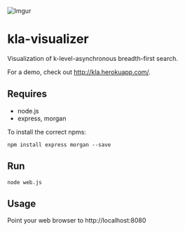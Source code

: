 ![Imgur](http://i.imgur.com/TfgNaXv.png)

kla-visualizer
==============

Visualization of k-level-asynchronous breadth-first search.

For a demo, check out http://kla.herokuapp.com/.

Requires
------

 - node.js
 - express, morgan

To install the correct npms:
```
npm install express morgan --save
```

Run
------
```
node web.js
```
Usage
------
Point your web browser to http://localhost:8080
